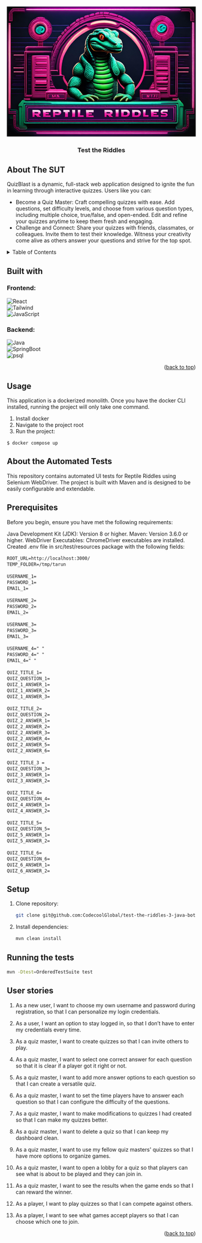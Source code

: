 <br />
<div align="center">
  <a href="https://github.com/CodecoolGlobal/el-proyecte-grande-sprint-1-java-Tomocza">
    <img src="https://raw.githubusercontent.com/CodecoolGlobal/el-proyecte-grande-sprint-1-java-Tomocza/development/frontend/src/assets/images/logo_big.png" alt="Logo">
  </a>
</div>
<h3 align="center">Test the Riddles</h3>
<p align="left"></p>

## About The SUT

QuizBlast is a dynamic, full-stack web application designed to ignite the fun in learning through interactive quizzes. Users like you can:

- Become a Quiz Master: Craft compelling quizzes with ease. Add questions, set difficulty levels, and choose from various question types, including multiple choice, true/false, and open-ended. Edit and refine your quizzes anytime to keep them fresh and engaging.
- Challenge and Connect: Share your quizzes with friends, classmates, or colleagues. Invite them to test their knowledge. Witness your creativity come alive as others answer your questions and strive for the top spot.

<!-- TABLE OF CONTENTS -->
<details>
  <summary>Table of Contents</summary>
  <ol>
    <li>
      <a href="#about-the-project">About The Project</a>
      <ul>
        <li><a href="#built-with">Built With</a></li>
      </ul>
    </li>
    <li>
      <a href="#getting-started">Getting Started</a>
      <ul>
        <li><a href="#installation">Installation</a></li>
      </ul>
    </li>
  </ol>
</details>



<!-- ABOUT THE PROJECT -->


## Built with

### Frontend:

![React] <br/> ![Tailwind] <br/> ![JavaScript] <br/>

### Backend: <br/>

![Java] <br/> ![SpringBoot]<br/> ![psql]

<p align="right">(<a href="#about-the-project">back to top</a>)</p>


## Usage

This application is a dockerized monolith.
Once you have the docker CLI installed, running the project will only take one command.

1. Install docker
2. Navigate to the project root
3. Run the project:
```shell
$ docker compose up
```

## About the Automated Tests

This repository contains automated UI tests for Reptile Riddles using Selenium WebDriver. The project is built with Maven and is designed to be easily configurable and extendable.

## Prerequisites

Before you begin, ensure you have met the following requirements:

Java Development Kit (JDK): Version 8 or higher.
Maven: Version 3.6.0 or higher.
WebDriver Executables: ChromeDriver executables are installed.
Created .env file in src/test/resources package with the following fields:
```
ROOT_URL=http://localhost:3000/
TEMP_FOLDER=/tmp/tarun

USERNAME_1=
PASSWORD_1=
EMAIL_1=

USERNAME_2=
PASSWORD_2=
EMAIL_2=

USERNAME_3=
PASSWORD_3=
EMAIL_3=

USERNAME_4=" "
PASSWORD_4=" "
EMAIL_4=" "

QUIZ_TITLE_1=
QUIZ_QUESTION_1=
QUIZ_1_ANSWER_1=
QUIZ_1_ANSWER_2=
QUIZ_1_ANSWER_3=

QUIZ_TITLE_2=
QUIZ_QUESTION_2=
QUIZ_2_ANSWER_1=
QUIZ_2_ANSWER_2=
QUIZ_2_ANSWER_3=
QUIZ_2_ANSWER_4=
QUIZ_2_ANSWER_5=
QUIZ_2_ANSWER_6=

QUIZ_TITLE_3 =
QUIZ_QUESTION_3=
QUIZ_3_ANSWER_1=
QUIZ_3_ANSWER_2=

QUIZ_TITLE_4=
QUIZ_QUESTION_4=
QUIZ_4_ANSWER_1=
QUIZ_4_ANSWER_2=

QUIZ_TITLE_5=
QUIZ_QUESTION_5=
QUIZ_5_ANSWER_1=
QUIZ_5_ANSWER_2=

QUIZ_TITLE_6=
QUIZ_QUESTION_6=
QUIZ_6_ANSWER_1=
QUIZ_6_ANSWER_2=    
```


## Setup

1. Clone repository:
    ```bash 
    git clone git@github.com:CodecoolGlobal/test-the-riddles-3-java-bothbartos.git
    ```
2. Install dependencies:
    ```bash
    mvn clean install
    ```

## Running the tests
 
```bash
mvn -Dtest=OrderedTestSuite test
```


## User stories

1. As a new user, I want to choose my own username and password during registration, so that I can personalize my login credentials.
2. As a user, I want an option to stay logged in, so that I don’t have to enter my credentials every time.

3. As a quiz master, I want to create quizzes so that I can invite others to play.
4. As a quiz master, I want to select one correct answer for each question so that it is clear if a player got it right or not.
5. As a quiz master, I want to add more answer options to each question so that I can create a versatile quiz.
6. As a quiz master, I want to set the time players have to answer each question so that I can configure the difficulty of the questions.
7. As a quiz master, I want to make modifications to quizzes I had created so that I can make my quizzes better.
8. As a quiz master, I want to delete a quiz so that I can keep my dashboard clean.
9. As a quiz master, I want to use my fellow quiz masters' quizzes so that I have more options to organize games.
10. As a quiz master, I want to open a lobby for a quiz so that players can see what is about to be played and they can join in.
11. As a quiz master, I want to see the results when the game ends so that I can reward the winner.

12. As a player, I want to play quizzes so that I can compete against others.
13. As a player, I want to see what games accept players so that I can choose which one to join.

<p align="right">(<a href="#about-the-project">back to top</a>)</p>



<!-- MARKDOWN LINKS & IMAGES -->
<!-- https://www.markdownguide.org/basic-syntax/#reference-style-links -->

[Tailwind]: https://img.shields.io/badge/Tailwind-000000?style=for-the-badge&logo=TailwindCSS

[JavaScript]: https://img.shields.io/badge/JavaScript-000000?style=for-the-badge&logo=JavaScript

[React]: https://img.shields.io/badge/React-000000?style=for-the-badge&logo=React

[Java]: https://img.shields.io/badge/Java-000000?style=for-the-badge&logo=openjdk

[SpringBoot]: https://img.shields.io/badge/SpringBoot-000000?style=for-the-badge&logo=SpringBoot

[psql]: https://img.shields.io/badge/postgresql-000000?style=for-the-badge&logo=postgresql

[Github Pages]: https://img.shields.io/badge/github-121013?style=for-the-badge&logo=github&logoColor=white

[Gmail]: https://img.shields.io/badge/Gmail-D14836?style=for-the-badge&logo=gmail&logoColor=white

[LinkedIn]: https://img.shields.io/badge/LinkedIn-0077B5?style=for-the-badge&logo=linkedin&logoColor=white